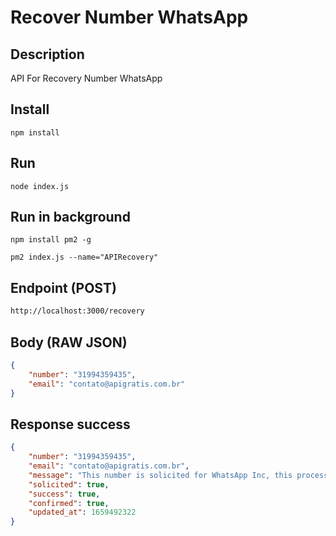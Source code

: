 # Recover Number WhatsApp

## Description
API For Recovery Number WhatsApp

## Install
```npm install```

## Run 
```node index.js```

## Run in background
```npm install pm2 -g```

```pm2 index.js --name="APIRecovery"```

## Endpoint (POST)
```bash
http://localhost:3000/recovery
```

## Body (RAW JSON)
```json
{
    "number": "31994359435",
    "email": "contato@apigratis.com.br"
}
```

## Response success
```json
{
    "number": "31994359435",
    "email": "contato@apigratis.com.br",
    "message": "This number is solicited for WhatsApp Inc, this process await for 48h hours ty again",
    "solicited": true,
    "success": true,
    "confirmed": true,
    "updated_at": 1659492322
}
```
